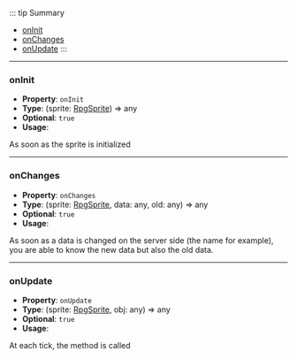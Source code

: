 ::: tip Summary
- [onInit](#oninit)
- [onChanges](#onchanges)
- [onUpdate](#onupdate)
:::
---
### onInit
- **Property**: `onInit`
- **Type**:  (sprite: [RpgSprite](/classes/sprite)) =&gt; any 
- **Optional**: `true` 
- **Usage**:


As soon as the sprite is initialized


---
### onChanges
- **Property**: `onChanges`
- **Type**:  (sprite: [RpgSprite](/classes/sprite), data: any, old: any) =&gt; any 
- **Optional**: `true` 
- **Usage**:


As soon as a data is changed on the server side (the name for example), you are able to know the new data but also the old data.


---
### onUpdate
- **Property**: `onUpdate`
- **Type**:  (sprite: [RpgSprite](/classes/sprite), obj: any) =&gt; any 
- **Optional**: `true` 
- **Usage**:


At each tick, the method is called

